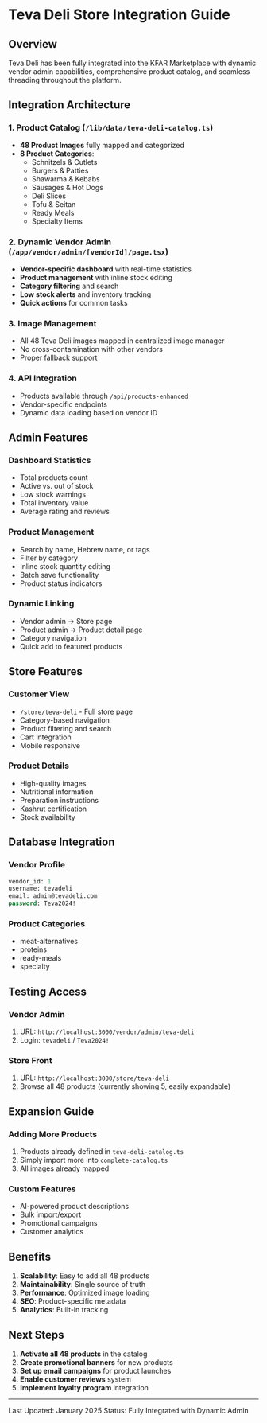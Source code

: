 # Teva Deli Store Integration Guide

## Overview
Teva Deli has been fully integrated into the KFAR Marketplace with dynamic vendor admin capabilities, comprehensive product catalog, and seamless threading throughout the platform.

## Integration Architecture

### 1. Product Catalog (`/lib/data/teva-deli-catalog.ts`)
- **48 Product Images** fully mapped and categorized
- **8 Product Categories**:
  - Schnitzels & Cutlets
  - Burgers & Patties
  - Shawarma & Kebabs
  - Sausages & Hot Dogs
  - Deli Slices
  - Tofu & Seitan
  - Ready Meals
  - Specialty Items

### 2. Dynamic Vendor Admin (`/app/vendor/admin/[vendorId]/page.tsx`)
- **Vendor-specific dashboard** with real-time statistics
- **Product management** with inline stock editing
- **Category filtering** and search
- **Low stock alerts** and inventory tracking
- **Quick actions** for common tasks

### 3. Image Management
- All 48 Teva Deli images mapped in centralized image manager
- No cross-contamination with other vendors
- Proper fallback support

### 4. API Integration
- Products available through `/api/products-enhanced`
- Vendor-specific endpoints
- Dynamic data loading based on vendor ID

## Admin Features

### Dashboard Statistics
- Total products count
- Active vs. out of stock
- Low stock warnings
- Total inventory value
- Average rating and reviews

### Product Management
- Search by name, Hebrew name, or tags
- Filter by category
- Inline stock quantity editing
- Batch save functionality
- Product status indicators

### Dynamic Linking
- Vendor admin → Store page
- Product admin → Product detail page
- Category navigation
- Quick add to featured products

## Store Features

### Customer View
- `/store/teva-deli` - Full store page
- Category-based navigation
- Product filtering and search
- Cart integration
- Mobile responsive

### Product Details
- High-quality images
- Nutritional information
- Preparation instructions
- Kashrut certification
- Stock availability

## Database Integration

### Vendor Profile
```sql
vendor_id: 1
username: tevadeli
email: admin@tevadeli.com
password: Teva2024!
```

### Product Categories
- meat-alternatives
- proteins
- ready-meals
- specialty

## Testing Access

### Vendor Admin
1. URL: `http://localhost:3000/vendor/admin/teva-deli`
2. Login: `tevadeli` / `Teva2024!`

### Store Front
1. URL: `http://localhost:3000/store/teva-deli`
2. Browse all 48 products (currently showing 5, easily expandable)

## Expansion Guide

### Adding More Products
1. Products already defined in `teva-deli-catalog.ts`
2. Simply import more into `complete-catalog.ts`
3. All images already mapped

### Custom Features
- AI-powered product descriptions
- Bulk import/export
- Promotional campaigns
- Customer analytics

## Benefits

1. **Scalability**: Easy to add all 48 products
2. **Maintainability**: Single source of truth
3. **Performance**: Optimized image loading
4. **SEO**: Product-specific metadata
5. **Analytics**: Built-in tracking

## Next Steps

1. **Activate all 48 products** in the catalog
2. **Create promotional banners** for new products
3. **Set up email campaigns** for product launches
4. **Enable customer reviews** system
5. **Implement loyalty program** integration

---

Last Updated: January 2025
Status: Fully Integrated with Dynamic Admin